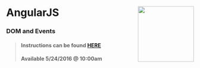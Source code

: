 # AngularJS <img align="right" src="https://github.com/Learning-Fuze/prototypes_C9 /blob/assets/assets/images/logos/LF_LOGO.png?raw=true" width="150">
### DOM and Events

>#### Instructions can be found <a href="http://learning-fuze.github.io/prototypes_C9/#/AngularJS-DOM-Events" target="_blank">HERE</a>
>#### Available 5/24/2016 @ 10:00am
